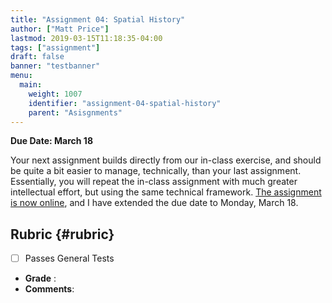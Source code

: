 ```yaml
---
title: "Assignment 04: Spatial History"
author: ["Matt Price"]
lastmod: 2019-03-15T11:18:35-04:00
tags: ["assignment"]
draft: false
banner: "testbanner"
menu:
  main:
    weight: 1007
    identifier: "assignment-04-spatial-history"
    parent: "Asisgnments"
---
```


**Due Date: March 18**

Your next assignment builds directly from our in-class exercise, and should be quite a bit easier to manage, technically, than your last assignment.  Essentially, you will repeat the in-class assignment with much greater intellectual effort, but using the same technical framework. [The assignment is now online](https://classroom.github.com/a/oC6%5F7PJk), and I have extended the due date to Monday, March 18.


## Rubric {#rubric}

-   [ ] Passes General Tests
-   **Grade** :
-   **Comments**:
